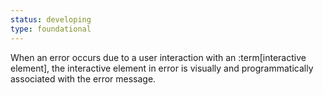 ```yaml
---
status: developing
type: foundational
---
```


When an error occurs due to a user interaction with an :term[interactive element], the interactive element in error is visually and programmatically associated with the error message.